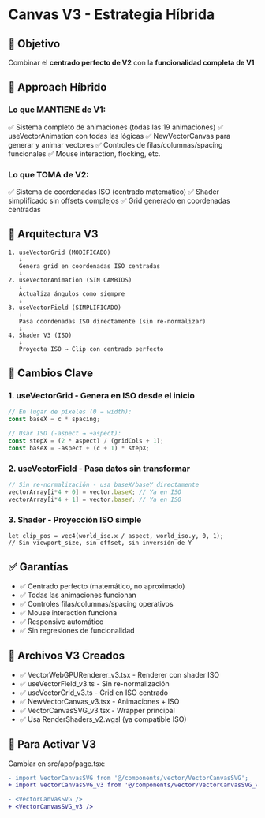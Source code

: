 # Canvas V3 - Estrategia Híbrida

## 🎯 Objetivo
Combinar el **centrado perfecto de V2** con la **funcionalidad completa de V1**

## 🧠 Approach Híbrido

### Lo que MANTIENE de V1:
✅ Sistema completo de animaciones (todas las 19 animaciones)
✅ useVectorAnimation con todas las lógicas
✅ NewVectorCanvas para generar y animar vectores
✅ Controles de filas/columnas/spacing funcionales
✅ Mouse interaction, flocking, etc.

### Lo que TOMA de V2:
✅ Sistema de coordenadas ISO (centrado matemático)
✅ Shader simplificado sin offsets complejos
✅ Grid generado en coordenadas centradas

## 🔄 Arquitectura V3

```
1. useVectorGrid (MODIFICADO)
   ↓
   Genera grid en coordenadas ISO centradas
   ↓
2. useVectorAnimation (SIN CAMBIOS)
   ↓
   Actualiza ángulos como siempre
   ↓
3. useVectorField (SIMPLIFICADO)
   ↓
   Pasa coordenadas ISO directamente (sin re-normalizar)
   ↓
4. Shader V3 (ISO)
   ↓
   Proyecta ISO → Clip con centrado perfecto
```

## 🔑 Cambios Clave

### 1. useVectorGrid - Genera en ISO desde el inicio
```typescript
// En lugar de píxeles (0 → width):
const baseX = c * spacing;

// Usar ISO (-aspect → +aspect):
const stepX = (2 * aspect) / (gridCols + 1);
const baseX = -aspect + (c + 1) * stepX;
```

### 2. useVectorField - Pasa datos sin transformar
```typescript
// Sin re-normalización - usa baseX/baseY directamente
vectorArray[i*4 + 0] = vector.baseX; // Ya en ISO
vectorArray[i*4 + 1] = vector.baseY; // Ya en ISO
```

### 3. Shader - Proyección ISO simple
```wgsl
let clip_pos = vec4(world_iso.x / aspect, world_iso.y, 0, 1);
// Sin viewport_size, sin offset, sin inversión de Y
```

## ✅ Garantías

- ✅ Centrado perfecto (matemático, no aproximado)
- ✅ Todas las animaciones funcionan
- ✅ Controles filas/columnas/spacing operativos
- ✅ Mouse interaction funciona
- ✅ Responsive automático
- ✅ Sin regresiones de funcionalidad

## 📁 Archivos V3 Creados

- ✅ VectorWebGPURenderer_v3.tsx - Renderer con shader ISO
- ✅ useVectorField_v3.ts - Sin re-normalización
- ✅ useVectorGrid_v3.ts - Grid en ISO centrado  
- ✅ NewVectorCanvas_v3.tsx - Animaciones + ISO
- ✅ VectorCanvasSVG_v3.tsx - Wrapper principal
- ✅ Usa RenderShaders_v2.wgsl (ya compatible ISO)

## 🚀 Para Activar V3

Cambiar en src/app/page.tsx:
```diff
- import VectorCanvasSVG from '@/components/vector/VectorCanvasSVG';
+ import VectorCanvasSVG_v3 from '@/components/vector/VectorCanvasSVG_v3';

- <VectorCanvasSVG />
+ <VectorCanvasSVG_v3 />
```


